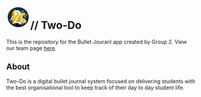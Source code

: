 # <img src="./admin/branding/logo256.png" width="64px" height="64px" />// Two-Do

This is the repository for the Bullet Jouranl app created by Group 2. View our team page [here](./admin/team.md).

## About

Two-Do is a digital bullet journal system focused on delivering students with the best organisational tool to keep track of their day to day student life.